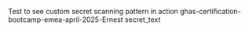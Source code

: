 Test to see custom secret scanning pattern in action ghas-certification-bootcamp-emea-april-2025-Ernest
secret_text
